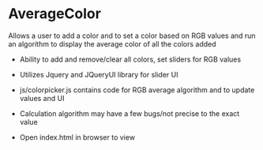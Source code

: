 # AverageColor

Allows a user to add a color and to set a color based on RGB values and run an algorithm
to display the average color of all the colors added

- Ability to add and remove/clear all colors, set sliders for RGB values
- Utilizes Jquery and JQueryUI library for slider UI
- js/colorpicker.js contains code for RGB average algorithm and to update values and UI
- Calculation algorithm may have a few bugs/not precise to the exact value

- Open index.html in browser to view 

